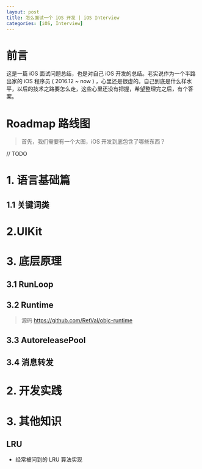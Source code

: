 ```yaml
---
layout: post
title: 怎么面试一个 iOS 开发 | iOS Interview
categories: [iOS, Interview]
---
```


# 前言 

这是一篇 iOS 面试问题总结，也是对自己 iOS 开发的总结。老实说作为一个半路出家的 iOS 程序员 ( 2016.12 ~ now ) ，心里还是很虚的。自己到底是什么样水平，以后的技术之路要怎么走，这些心里还没有把握，希望整理完之后，有个答案。

<!--  more -->

# Roadmap 路线图

> 首先，我们需要有一个大图，iOS 开发到底包含了哪些东西？

// TODO

# 1. 语言基础篇

## 1.1 关键词类

# 2.UIKit

# 3. 底层原理

## 3.1 RunLoop

## 3.2 Runtime

> 源码 https://github.com/RetVal/objc-runtime

## 3.3 AutoreleasePool

## 3.4 消息转发

# 2. 开发实践



# 3. 其他知识

## LRU

* 经常被问到的 LRU 算法实现

